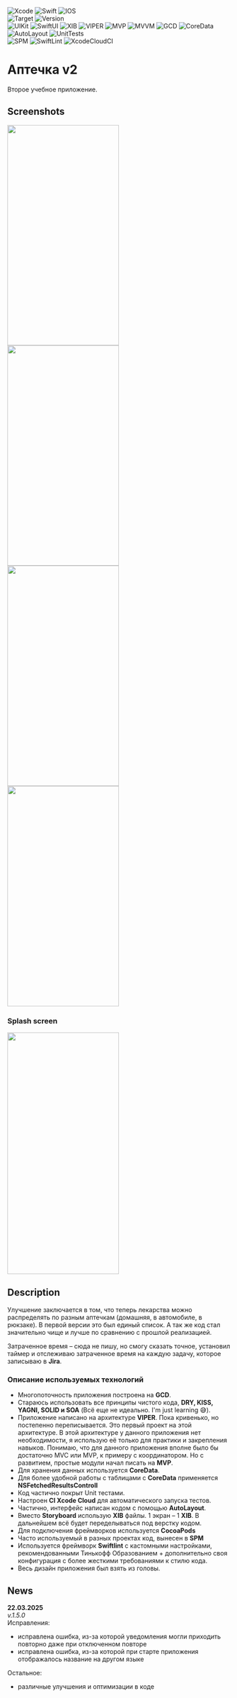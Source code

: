 ![Xcode](https://img.shields.io/badge/Xcode-007ACC?style=for-the-badge&logo=Xcode&logoColor=white)
![Swift](https://img.shields.io/badge/swift-F54A2A?style=for-the-badge&logo=swift&logoColor=white)
![IOS](https://img.shields.io/badge/iOS-000000?style=for-the-badge&logo=ios&logoColor=white)
<br/>
![Target](https://img.shields.io/badge/iOS-15.0-blue)
![Version](https://img.shields.io/badge/version-1.3.1-blue)
<br/>
![UIKit](https://img.shields.io/badge/-UIKit-blue)
![SwiftUI](https://img.shields.io/badge/-SwiftUI-blue)
![XIB](https://img.shields.io/badge/-XIB-blue)
![VIPER](https://img.shields.io/badge/-VIPER-blue)
![MVP](https://img.shields.io/badge/-MVP-blue)
![MVVM](https://img.shields.io/badge/-MVVM-blue)
![GCD](https://img.shields.io/badge/-GCD-blue)
![CoreData](https://img.shields.io/badge/-CoreData-blue)
![AutoLayout](https://img.shields.io/badge/-AutoLayout-blue)
![UnitTests](https://img.shields.io/badge/-UnitTests-blue)
<br/>
![SPM](https://img.shields.io/badge/-SPM-blue)
![SwiftLint](https://img.shields.io/badge/-SwiftLint-blue)
![XcodeCloudCI](https://img.shields.io/badge/-XcodeCloudCI-blue)

# Аптечка v2
Второе учебное приложение.

## Screenshots
<img src="https://github.com/ZyFun/MedicineV2/blob/main/Screenshots/Screenshot000.png" width="252" height="497" /> <img src="https://github.com/ZyFun/MedicineV2/blob/main/Screenshots/Screenshot001.png" width="252" height="497" /> <img src="https://github.com/ZyFun/MedicineV2/blob/main/Screenshots/Screenshot002.png" width="252" height="497" /> <img src="https://github.com/ZyFun/MedicineV2/blob/main/Screenshots/Screenshot003.png" width="252" height="497" />

### Splash screen
<img src="https://github.com/ZyFun/MedicineV2/blob/main/Screenshots/Demo.gif" width="252" height="545" />

## Description
Улучшение заключается в том, что теперь лекарства можно распределять по разным аптечкам (домашняя, в автомобиле, в рюкзаке). В первой версии это был единый список. А так же код стал значительно чище и лучше по сравнению с прошлой реализацией.

Затраченное время – сюда не пишу, но смогу сказать точное, установил таймер и отслеживаю затраченное время на каждую задачу, которое записываю в **Jira**.

### Описание используемых технологий
- Многопоточность приложения построена на **GCD**.
- Стараюсь использовать все принципы чистого кода, **DRY, KISS, YAGNI, SOLID и SOA** (Всё еще не идеально. I'm just learning 😅).
- Приложение написано на архитектуре **VIPER**. Пока кривенько, но постепенно переписывается. Это первый проект на этой архитектуре. В этой архитектуре у данного приложения нет необходимости, я использую её только для практики и закрепления навыков. Понимаю, что для данного приложения вполне было бы достаточно MVC или MVP, к примеру с координатором. Но с развитием, простые модули начал писать на **MVP**.
- Для хранения данных используется **CoreData**.
- Для более удобной работы с таблицами с **CoreData** применяется **NSFetchedResultsControll**
- Код частично покрыт Unit тестами.
- Настроен **CI Xcode Cloud** для автоматического запуска тестов.
- Частично, интерфейс написан кодом с помощью **AutoLayout**.
- Вместо **Storyboard** использую **XIB** файлы. 1 экран – 1 **XIB**. В дальнейшем всё будет переделываться под верстку кодом.
- Для подключения фреймворков используется **CocoaPods**
- Часто используемый в разных проектах код, вынесен в **SPM**
- Используется фреймворк **Swiftlint** с кастомными настройками, рекомендованными Тинькофф Образованием + дополнительно своя конфигурация с более жесткими требованиями к стилю кода.
- Весь дизайн приложения был взять из головы.


## News
**22.03.2025**
<br/>
*v.1.5.0*
<br/>
Исправления:
- исправлена ошибка, из-за которой уведомления могли приходить повторно даже при отключенном повторе
- исправлена ошибка, из-за которой при старте приложения отображалось название на другом языке

Остальное:
- различные улучшения и оптимизации в коде
